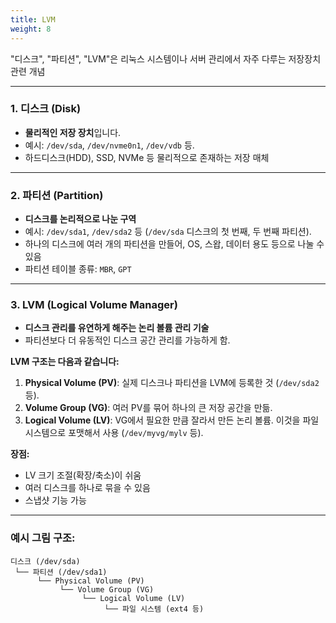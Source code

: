 ```yaml
---
title: LVM
weight: 8
---
```

"디스크", "파티션", "LVM"은 리눅스 시스템이나 서버 관리에서 자주 다루는 저장장치 관련 개념

---

### 1. **디스크 (Disk)**
- **물리적인 저장 장치**입니다.
- 예시: `/dev/sda`, `/dev/nvme0n1`, `/dev/vdb` 등.
- 하드디스크(HDD), SSD, NVMe 등 물리적으로 존재하는 저장 매체

---

### 2. **파티션 (Partition)**
- **디스크를 논리적으로 나눈 구역**
- 예시: `/dev/sda1`, `/dev/sda2` 등 (`/dev/sda` 디스크의 첫 번째, 두 번째 파티션).
- 하나의 디스크에 여러 개의 파티션을 만들어, OS, 스왑, 데이터 용도 등으로 나눌 수 있음
- 파티션 테이블 종류: `MBR`, `GPT`

---

### 3. **LVM (Logical Volume Manager)**
- **디스크 관리를 유연하게 해주는 논리 볼륨 관리 기술**
- 파티션보다 더 유동적인 디스크 공간 관리를 가능하게 함.

**LVM 구조는 다음과 같습니다:**
1. **Physical Volume (PV)**: 실제 디스크나 파티션을 LVM에 등록한 것 (`/dev/sda2` 등).
2. **Volume Group (VG)**: 여러 PV를 묶어 하나의 큰 저장 공간을 만듦.
3. **Logical Volume (LV)**: VG에서 필요한 만큼 잘라서 만든 논리 볼륨. 이것을 파일 시스템으로 포맷해서 사용 (`/dev/myvg/mylv` 등).

**장점:**
- LV 크기 조절(확장/축소)이 쉬움
- 여러 디스크를 하나로 묶을 수 있음
- 스냅샷 기능 가능

---

### 예시 그림 구조:

```
디스크 (/dev/sda)
 └── 파티션 (/dev/sda1)
      └── Physical Volume (PV)
           └── Volume Group (VG)
                └── Logical Volume (LV)
                     └── 파일 시스템 (ext4 등)
```